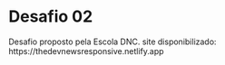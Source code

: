 <h1>Desafio 02</h1>
Desafio proposto pela Escola DNC.
site disponibilizado: https://thedevnewsresponsive.netlify.app
